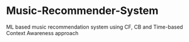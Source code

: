 # Music-Recommender-System
ML based music recommendation system using CF, CB and Time-based Context Awareness approach
